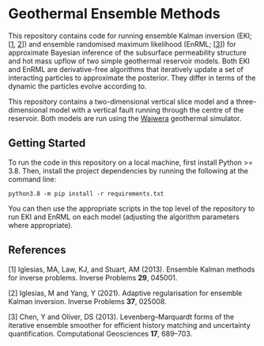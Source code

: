 # Geothermal Ensemble Methods

This repository contains code for running ensemble Kalman inversion (EKI; [[1](#1), [2](#2)]) and ensemble randomised maximum likelihood (EnRML; [[3](#3)]) for approximate Bayesian inference of the subsurface permeability structure and hot mass upflow of two simple geothermal reservoir models.
Both EKI and EnRML are derivative-free algorithms that iteratively update a set of interacting particles to approximate the posterior. 
They differ in terms of the dynamic the particles evolve according to.

This repository contains a two-dimensional vertical slice model and a three-dimensional model with a vertical fault running through the centre of the reservoir. 
Both models are run using the [Waiwera](https://waiwera.github.io/) geothermal simulator.

## Getting Started

To run the code in this repository on a local machine, first install Python >= 3.8. Then, install the project dependencies by running the following at the command line:

```
python3.8 -m pip install -r requirements.txt
```

You can then use the appropriate scripts in the top level of the repository to run EKI and EnRML on each model (adjusting the algorithm parameters where appropriate).

## References

[<a id="1">1</a>]
Iglesias, MA, Law, KJ, and Stuart, AM (2013).
Ensemble Kalman methods for inverse problems.
Inverse Problems **29**, 045001.

[<a id="2">2</a>]
Iglesias, M and Yang, Y (2021). 
Adaptive regularisation for ensemble Kalman inversion.
Inverse Problems **37**, 025008.

[<a id="3">3</a>]
Chen, Y and Oliver, DS (2013). 
Levenberg–Marquardt forms of the iterative ensemble smoother for efficient history matching and uncertainty quantification.
Computational Geosciences **17**, 689–703.